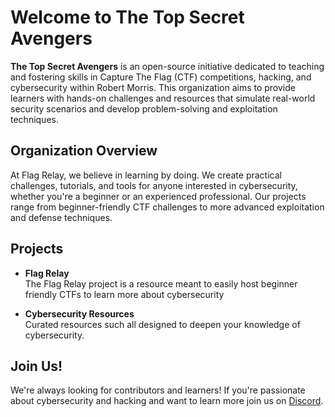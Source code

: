 # Welcome to The Top Secret Avengers

**The Top Secret Avengers** is an open-source initiative dedicated to teaching and fostering skills in Capture The Flag (CTF) competitions, hacking, and cybersecurity within Robert Morris. This organization aims to provide learners with hands-on challenges and resources that simulate real-world security scenarios and develop problem-solving and exploitation techniques.

## Organization Overview

At Flag Relay, we believe in learning by doing. We create practical challenges, tutorials, and tools for anyone interested in cybersecurity, whether you're a beginner or an experienced professional. Our projects range from beginner-friendly CTF challenges to more advanced exploitation and defense techniques.

## Projects

- **Flag Relay**  
  The Flag Relay project is a resource meant to easily host beginner friendly CTFs to learn more about cybersecurity

- **Cybersecurity Resources**  
  Curated resources such all designed to deepen your knowledge of cybersecurity.

## Join Us!
We're always looking for contributors and learners! If you're passionate about cybersecurity and hacking and want to learn more join us on [Discord](https://discord.gg/Ptj6Q2YwXB).
